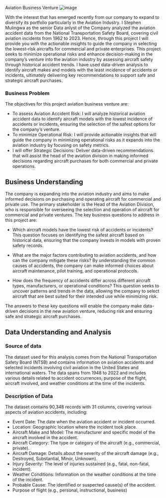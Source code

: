 Aviation Business Venture
![image](https://github.com/user-attachments/assets/df7993c9-481b-45fa-890f-a74188b2be62)

With the interest that has emerged recently from our company to expand to diversify its portfolio particularly in the Aviation Industry. I Stephen Mulingwa as the senior Data anlyst of the Company analyzed the aviation accident data from the National Transportation Safety Board, covering civil aviation incidents from 1962 to 2023. Hence, through this project I will provide you with the actionable insights to guide the company in selecting the lowest-risk aircrafts for commercial and private enterprises. This project seeks to minimize operational risks and enhance decision-making in the company’s venture into the aviation industry by assessing aircraft safety through historical accident trends. I have used data-driven analysis to identify aircraft makes and models with the least incidence of accidents or incidents, ultimately delivering key recommendations to support safe and strategic aircraft purchases.

### Business Problem
The objectives for this project aviation business venture are:
* To assess Aviation Accident Risk: I will analyze historical aviation accident data to identify aircraft models with the lowest incidence of accidents or incidents, ensuring the selection of the safest options for the company’s venture.
* To minimize Operational Risk: I will provide actionable insights that will guide the company in minimizing operational risks as it expands into the aviation industry by focusing on safety metrics.
* I will offer Strategic Decisions: Deliver data-driven recommendations that will assist the head of the aviation division in making informed decisions regarding aircraft purchases for both commercial and private operations.

## Business Understanding
The company is expanding into the aviation industry and aims to make informed decisions on purchasing and operating aircraft for commercial and private use. The primary stakeholder is the Head of the Aviation Division, who is responsible for overseeing the selection and operation of aircraft for commercial and private ventures. The key business questions to address in this project are:

* Which aircraft models have the lowest risk of accidents or incidents?
This question focuses on identifying the safest aircraft based on historical data, ensuring that the company invests in models with proven safety records.

* What are the major factors contributing to aviation accidents, and how can the company mitigate these risks?
By understanding the common causes of accidents, the company can make informed choices about aircraft maintenance, pilot training, and operational protocols.

* How does the frequency of accidents differ across different aircraft types, manufacturers, or operational conditions?
This question seeks to uncover patterns and trends in the data, allowing the company to select aircraft that are best suited for their intended use while minimizing risk.

The answers to these key questions will enable the company make data-driven decisions in the new aviation venture, reducing risk and ensuring safe and strategic aircraft purchases.


## Data Understanding and Analysis
### Source of data
The dataset used for this analysis comes from the National Transportation Safety Board (NTSB) and contains information on aviation accidents and selected incidents involving civil aviation in the United States and international waters. The data spans from 1948 to 2022 and includes various details related to accident occurrences, purpose of the flight, aircraft involved, and weather conditions at the time of the incidents.

### Description of Data
The dataset contains 90,348 records with 31 columns, covering various aspects of aviation accidents, including:
* Event Date: The date when the aviation accident or incident occurred.
* Location: Geographic location where the incident took place.
* Aircraft Make and Model: The manufacturer and specific model of the aircraft involved in the accident.
* Aircraft Category: The type or category of the aircraft (e.g., commercial, private).
* Aircraft Damage: Details about the severity of the aircraft damage (e.g., Destroyed, Substantial, Minor, Unknown).
* Injury Severity: The level of injuries sustained (e.g., fatal, non-fatal, incident).
* Weather Conditions: Information on the weather conditions at the time of the incident.
* Probable Cause: The identified or suspected cause(s) of the accident.
* Purpose of flight (e.g., personal, instructional, business)





